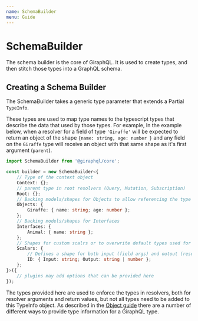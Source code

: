 ```yaml
---
name: SchemaBuilder
menu: Guide
---
```


# SchemaBuilder

The schema builder is the core of GiraphQL. It is used to create types, and then stitch those types into a GraphQL schema.

## Creating a Schema Builder

The SchemaBuilder takes a generic type parameter that extends a Partial `TypeInfo`.

These types are used to map type names to the typescript types that describe the data that used by those types. For example, In the example below, when a resolver for a field of type `'Giraffe'` will be expected to return an object of the shape `{name: string, age: number }` and any field on the `Giraffe` type will receive an object with that same shape as it's first argument \(`parent`\).

```typescript
import SchemaBuilder from '@giraphql/core';

const builder = new SchemaBuilder<{
    // Type of the context object
    Context: {};
    // parent type in root resolvers (Query, Mutation, Subscription)
    Root: {};
    // Backing models/shapes for Objects to allow referencing the type as a string
    Objects: {
        Giraffe: { name: string; age: number };
    };
    // Backing models/shapes for Interfaces
    Interfaces: {
        Animal: { name: string };
    };
    // Shapes for custom scalrs or to overwrite default types used for built in scalars
    Scalars: {
        // Defines a shape for both input (field args) and outout (resolver return types)
        ID: { Input: string; Output: string | number };
    };
}>({
    // plugins may add options that can be provided here
});
```

The types provided here are used to enforce the types in resolvers, both for resolver arguments and return values, but not all types need to be added to this TypeInfo object. As described in the [Object guide](objects.md) there are a number of different ways to provide type information for a GiraphQL type.

